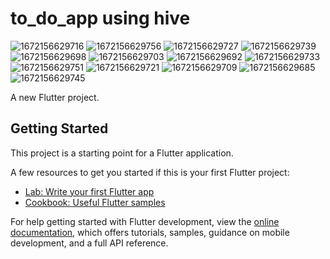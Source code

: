 # to_do_app using hive


![1672156629716](https://user-images.githubusercontent.com/113667646/209691019-1b018e32-9a5a-4a8f-afb7-aa277648aae3.jpg)
![1672156629756](https://user-images.githubusercontent.com/113667646/209691021-6a551a06-06d3-4b9f-b050-62f13e58e644.jpg)
![1672156629727](https://user-images.githubusercontent.com/113667646/209691024-8a94639e-74a8-424a-bfa7-b6cd39307432.jpg)
![1672156629739](https://user-images.githubusercontent.com/113667646/209691026-c9403d84-9535-42c7-8da6-8dbe2da3359e.jpg)
![1672156629698](https://user-images.githubusercontent.com/113667646/209691033-4aa207c7-e92f-4052-b02c-65d38821eea5.jpg)
![1672156629703](https://user-images.githubusercontent.com/113667646/209691035-f0b74b77-d72b-418d-8e79-e77f974ad1c3.jpg)
![1672156629692](https://user-images.githubusercontent.com/113667646/209691036-1136ed88-5565-4f3b-990a-d4699f94025e.jpg)
![1672156629733](https://user-images.githubusercontent.com/113667646/209691037-5c11cd2c-8a96-4f1d-a01c-7b2bbfaca5c0.jpg)
![1672156629751](https://user-images.githubusercontent.com/113667646/209691040-67a35d49-0fd6-4c13-bae2-0f77c1efbc42.jpg)
![1672156629721](https://user-images.githubusercontent.com/113667646/209691044-2938324d-97f9-4381-8dc6-619cafc79fc4.jpg)
![1672156629709](https://user-images.githubusercontent.com/113667646/209691045-e2cbf5e5-335f-4d66-aab3-f216f290dc40.jpg)
![1672156629685](https://user-images.githubusercontent.com/113667646/209691047-bdeb0b25-84f5-4f80-b50b-d2526bba5130.jpg)
![1672156629745](https://user-images.githubusercontent.com/113667646/209691048-ae92bdf5-ac8a-40a7-a149-ba002d03f80d.jpg)


A new Flutter project.

## Getting Started

This project is a starting point for a Flutter application.

A few resources to get you started if this is your first Flutter project:

- [Lab: Write your first Flutter app](https://docs.flutter.dev/get-started/codelab)
- [Cookbook: Useful Flutter samples](https://docs.flutter.dev/cookbook)

For help getting started with Flutter development, view the
[online documentation](https://docs.flutter.dev/), which offers tutorials,
samples, guidance on mobile development, and a full API reference.
